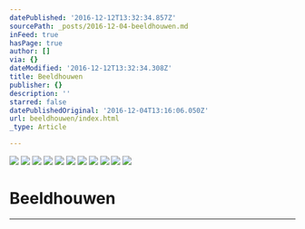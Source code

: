 ```yaml
---
datePublished: '2016-12-12T13:32:34.857Z'
sourcePath: _posts/2016-12-04-beeldhouwen.md
inFeed: true
hasPage: true
author: []
via: {}
dateModified: '2016-12-12T13:32:34.308Z'
title: Beeldhouwen
publisher: {}
description: ''
starred: false
datePublishedOriginal: '2016-12-04T13:16:06.050Z'
url: beeldhouwen/index.html
_type: Article

---
```

![](https://the-grid-user-content.s3-us-west-2.amazonaws.com/6a27c24d-5482-4a43-a14f-6453adc110a4.jpg)
![](https://the-grid-user-content.s3-us-west-2.amazonaws.com/45c3af72-e897-4a35-90b2-7026c9696033.jpg)
![](https://the-grid-user-content.s3-us-west-2.amazonaws.com/8bbaf1f7-8e25-40f2-98ec-2c3e13aeeda7.jpg)
![](https://the-grid-user-content.s3-us-west-2.amazonaws.com/45f09c99-2200-496d-93d8-5ee73255648d.jpg)
![](https://the-grid-user-content.s3-us-west-2.amazonaws.com/0e132ace-c978-456a-919a-c9286fe0ee66.jpg)
![](https://the-grid-user-content.s3-us-west-2.amazonaws.com/891a7704-dbd3-4416-be29-29a1717fd0d4.jpg)
![](https://the-grid-user-content.s3-us-west-2.amazonaws.com/1256a812-09d7-477f-bd2a-e09a29228c5f.jpg)
![](https://the-grid-user-content.s3-us-west-2.amazonaws.com/c2f073c9-feac-48a3-8a34-36908266f86e.jpg)
![](https://the-grid-user-content.s3-us-west-2.amazonaws.com/3f531451-fdbf-4052-96b6-26c6444999cf.jpg)
![](https://the-grid-user-content.s3-us-west-2.amazonaws.com/025949fd-90a1-4383-9dfe-cfb81356ab76.jpg)
![](https://the-grid-user-content.s3-us-west-2.amazonaws.com/32dfb5e2-f145-469b-a951-bbc562391971.jpg)

# Beeldhouwen

---